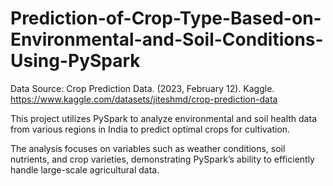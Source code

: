 # Prediction-of-Crop-Type-Based-on-Environmental-and-Soil-Conditions-Using-PySpark

Data Source: Crop Prediction Data. (2023, February 12). Kaggle. https://www.kaggle.com/datasets/jiteshmd/crop-prediction-data

This project utilizes PySpark to analyze environmental and soil health data 
from various regions in India to predict optimal crops for cultivation. 

The analysis focuses on variables such as weather conditions, soil nutrients, and crop varieties, 
demonstrating PySpark’s ability to efficiently handle large-scale agricultural data.
